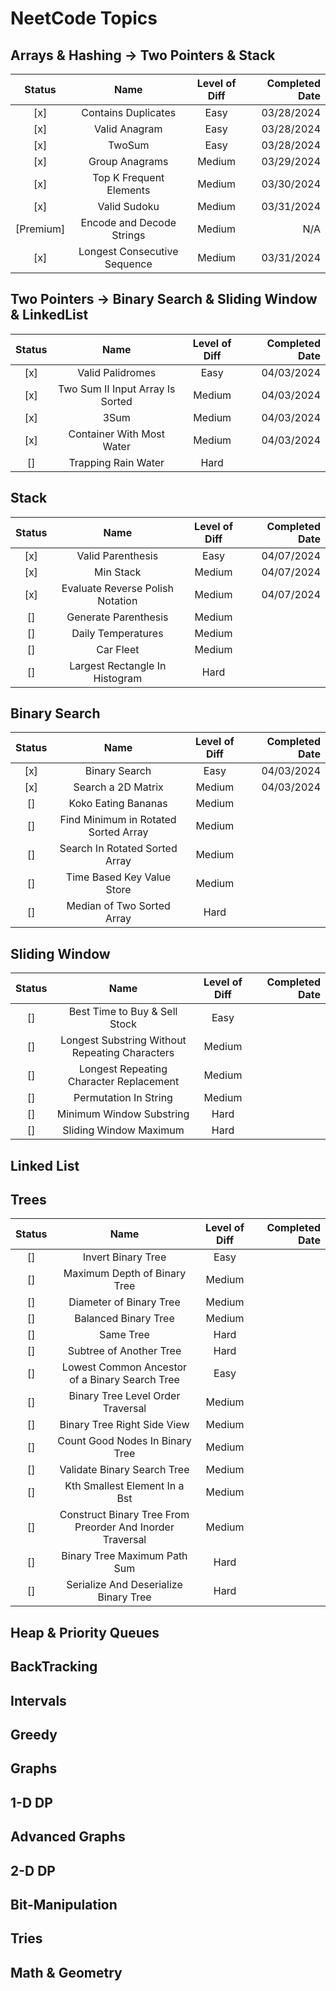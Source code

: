 # NeetCode Topics

## Arrays & Hashing -> Two Pointers & Stack

|  Status   |             Name             | Level of Diff | Completed Date |
| :-------: | :--------------------------: | :-----------: | -------------: |
|    [x]    |     Contains Duplicates      |     Easy      |     03/28/2024 |
|    [x]    |        Valid Anagram         |     Easy      |     03/28/2024 |
|    [x]    |            TwoSum            |     Easy      |     03/28/2024 |
|    [x]    |        Group Anagrams        |    Medium     |     03/29/2024 |
|    [x]    |   Top K Frequent Elements    |    Medium     |     03/30/2024 |
|    [x]    |         Valid Sudoku         |    Medium     |     03/31/2024 |
| [Premium] |  Encode and Decode Strings   |    Medium     |            N/A |
|    [x]    | Longest Consecutive Sequence |    Medium     |     03/31/2024 |



## Two Pointers -> Binary Search & Sliding Window & LinkedList
| Status |               Name               | Level of Diff | Completed Date |
| :----: | :------------------------------: | :-----------: | -------------: |
|  [x]   |         Valid Palidromes         |     Easy      |     04/03/2024 |
|  [x]   | Two Sum II Input Array Is Sorted |    Medium     |     04/03/2024 |
|  [x]   |               3Sum               |    Medium     |     04/03/2024 |
|  [x]   |    Container With Most Water     |    Medium     |     04/03/2024 |
|   []   |       Trapping Rain Water        |     Hard      |                |

## Stack
| Status |               Name               | Level of Diff | Completed Date |
| :----: | :------------------------------: | :-----------: | -------------: |
|  [x]   |        Valid Parenthesis         |     Easy      |     04/07/2024 |
|  [x]   |            Min Stack             |    Medium     |     04/07/2024 |
|  [x]   | Evaluate Reverse Polish Notation |    Medium     |     04/07/2024 |
|   []   |       Generate Parenthesis       |    Medium     |                |
|   []   |        Daily Temperatures        |    Medium     |                |
|   []   |            Car Fleet             |    Medium     |                |
|   []   |  Largest Rectangle In Histogram  |     Hard      |                |


## Binary Search
| Status |                 Name                 | Level of Diff | Completed Date |
| :----: | :----------------------------------: | :-----------: | -------------: |
|  [x]   |            Binary Search             |     Easy      |     04/03/2024 |
|  [x]   |          Search a 2D Matrix          |    Medium     |     04/03/2024 |
|   []   |         Koko Eating Bananas          |    Medium     |                |
|   []   | Find Minimum in Rotated Sorted Array |    Medium     |                |
|   []   |    Search In Rotated Sorted Array    |    Medium     |                |
|   []   |      Time Based Key Value Store      |    Medium     |                |
|   []   |      Median of Two Sorted Array      |     Hard      |                |


## Sliding Window
| Status |                      Name                      | Level of Diff | Completed Date |
| :----: | :--------------------------------------------: | :-----------: | -------------: |
|   []   |         Best Time to Buy & Sell Stock          |     Easy      |                |
|   []   | Longest Substring Without Repeating Characters |    Medium     |                |
|   []   |    Longest Repeating Character Replacement     |    Medium     |                |
|   []   |             Permutation In String              |    Medium     |                |
|   []   |            Minimum Window Substring            |     Hard      |                |
|   []   |             Sliding Window Maximum             |     Hard      |                |


## Linked List

## Trees
| Status |                           Name                            | Level of Diff | Completed Date |
| :----: | :-------------------------------------------------------: | :-----------: | -------------: |
|   []   |                    Invert Binary Tree                     |     Easy      |                |
|   []   |               Maximum Depth of Binary Tree                |    Medium     |                |
|   []   |                  Diameter of Binary Tree                  |    Medium     |                |
|   []   |                   Balanced Binary Tree                    |    Medium     |                |
|   []   |                         Same Tree                         |     Hard      |                |
|   []   |                  Subtree of Another Tree                  |     Hard      |                |
|   []   |      Lowest Common Ancestor of a Binary Search Tree       |     Easy      |                |
|   []   |             Binary Tree Level Order Traversal             |    Medium     |                |
|   []   |                Binary Tree Right Side View                |    Medium     |                |
|   []   |              Count Good Nodes In Binary Tree              |    Medium     |                |
|   []   |                Validate Binary Search Tree                |    Medium     |                |
|   []   |               Kth Smallest Element In a Bst               |    Medium     |                |
|   []   | Construct Binary Tree From Preorder And Inorder Traversal |    Medium     |                |
|   []   |               Binary Tree Maximum Path Sum                |     Hard      |                |
|   []   |           Serialize And Deserialize Binary Tree           |     Hard      |                |


## Heap & Priority Queues

## BackTracking

## Intervals

## Greedy

## Graphs

## 1-D DP

## Advanced Graphs

## 2-D DP

## Bit-Manipulation

## Tries

## Math & Geometry




